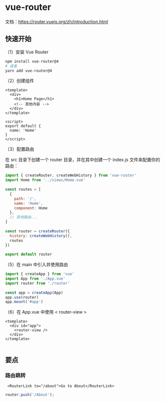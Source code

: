 # vue-router

文档：<https://router.vuejs.org/zh/introduction.html>

## 快速开始

（1）安装 Vue Router

```bash
npm install vue-router@4  
# 或者  
yarn add vue-router@4
```

（2）创建组件
```vue
<template>  
  <div>  
    <h1>Home Page</h1>  
    <!-- 其他内容 -->  
  </div>  
</template>  
  
<script>  
export default {  
  name: 'Home'  
}  
</script>
```

（3）配置路由

在 src 目录下创建一个 router 目录，并在其中创建一个 index.js 文件来配置你的路由：

```js
import { createRouter, createWebHistory } from 'vue-router'  
import Home from '../views/Home.vue'  
  
const routes = [  
  {  
    path: '/',  
    name: 'Home',  
    component: Home  
  },  
  // 其他路由...  
]  
  
const router = createRouter({  
  history: createWebHistory(),  
  routes  
})  
  
export default router
```

（5）在 main 中引入并使用路由

```js
import { createApp } from 'vue'  
import App from './App.vue'  
import router from './router'  
  
const app = createApp(App)  
app.use(router)  
app.mount('#app')
```

（6）在 App.vue 中使用 < router-view >
```vue
<template>  
  <div id="app">  
    <router-view />  
  </div>  
</template>  
  
```

## 要点

### 路由跳转

```vue
 <RouterLink to="/about">Go to About</RouterLink>
```

```js
router.push('/About');
```